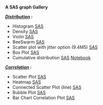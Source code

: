 **A SAS graph Gallery** 


***[Distribution](https://github.com/NicoDupont/Resources/blob/master/SAS/Graphic/Distribution) :***

- Histogram [SAS](https://github.com/NicoDupont/Resources/blob/master/SAS/Graphic/Distribution/histogram.sas)
- Density [SAS](https://github.com/NicoDupont/Resources/blob/master/SAS/Graphic/Distribution/density.sas)
- Violin [SAS](https://github.com/NicoDupont/Resources/blob/master/SAS/Graphic/Distribution/violin.sas)
- BeeSwarm [SAS](https://github.com/NicoDupont/Resources/blob/master/SAS/Graphic/Distribution/violin.sas)
- Scatter plot with jitter option (9.4M5) [SAS](https://github.com/NicoDupont/Resources/blob/master/SAS/Graphic/Distribution/scatterjitter.sas)
- Box Plot [SAS](https://github.com/NicoDupont/Resources/blob/master/SAS/Graphic/Distribution/boxplot.sas)
- Cumulative distribution [SAS](https://github.com/NicoDupont/Resources/blob/master/SAS/Analysis/ecdf.sas) [Notebook](https://github.com/NicoDupont/Resources/blob/master/SAS/Analysis/ecdf_sas_notebook.ipynb)


***[Correlation](https://github.com/NicoDupont/Resources/blob/master/SAS/Graphic/Correlation) :***

- Scatter Plot [SAS](https://github.com/NicoDupont/Resources/blob/master/SAS/Graphic/Correlation/scatterplot.sas)
- Heatmap [SAS](https://github.com/NicoDupont/Resources/blob/master/SAS/Graphic/Correlation/heatmap.sas)
- Connected Scatter Plot (line) [SAS](https://github.com/NicoDupont/Resources/blob/master/SAS/Graphic/Correlation/connected_scatterplot.sas)
- Bubble Plot [SAS](https://github.com/NicoDupont/Resources/blob/master/SAS/Graphic/Correlation/bubble.sas)
- Bar Chart Correlation Plot [SAS](https://github.com/NicoDupont/Resources/blob/master/SAS/Graphic/Correlation/barchartcorrelation.sas)
